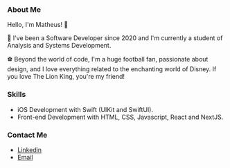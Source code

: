 ### About Me

Hello, I'm Matheus! 👋

🚀 I've been a Software Developer since 2020 and I'm currently a student of Analysis and Systems Development.

⚽ Beyond the world of code, I'm a huge football fan, passionate about design, and I love everything related to the enchanting world of Disney. If you love The Lion King, you're my friend!

### Skills

- iOS Development with Swift (UIKit and SwiftUI).
- Front-end Development with HTML, CSS, Javascript, React and NextJS.

###  Contact Me
- <a href="https://www.linkedin.com/in/matheuszx/">Linkedin</a>
- <a href="mathferreiranasc12@gmail.com">Email</a>
</div>
